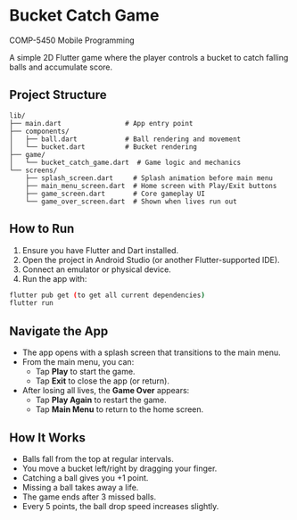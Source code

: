 # Bucket Catch Game

COMP-5450 Mobile Programming

A simple 2D Flutter game where the player controls a bucket to catch falling balls and accumulate score.

## Project Structure

```
lib/
├── main.dart                # App entry point
├── components/
│   ├── ball.dart            # Ball rendering and movement
│   └── bucket.dart          # Bucket rendering
├── game/
│   └── bucket_catch_game.dart  # Game logic and mechanics
└── screens/
    ├── splash_screen.dart     # Splash animation before main menu
    ├── main_menu_screen.dart  # Home screen with Play/Exit buttons
    ├── game_screen.dart       # Core gameplay UI
    └── game_over_screen.dart  # Shown when lives run out
```

## How to Run

1. Ensure you have Flutter and Dart installed.
2. Open the project in Android Studio (or another Flutter-supported IDE).
3. Connect an emulator or physical device.
4. Run the app with:

```bash
flutter pub get (to get all current dependencies)
flutter run
```

## Navigate the App

- The app opens with a splash screen that transitions to the main menu.
- From the main menu, you can:
  - Tap **Play** to start the game.
  - Tap **Exit** to close the app (or return).
- After losing all lives, the **Game Over** appears:
  - Tap **Play Again** to restart the game.
  - Tap **Main Menu** to return to the home screen.

## How It Works

- Balls fall from the top at regular intervals.
- You move a bucket left/right by dragging your finger.
- Catching a ball gives you +1 point.
- Missing a ball takes away a life.
- The game ends after 3 missed balls.
- Every 5 points, the ball drop speed increases slightly.
